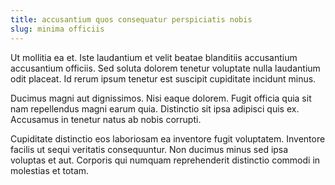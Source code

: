 ```yaml
---
title: accusantium quos consequatur perspiciatis nobis
slug: minima officiis
---
```


Ut mollitia ea et. Iste laudantium et velit beatae blanditiis accusantium accusantium officiis. Sed soluta dolorem tenetur voluptate nulla laudantium odit placeat. Id rerum ipsum tenetur est suscipit cupiditate incidunt minus.

Ducimus magni aut dignissimos. Nisi eaque dolorem. Fugit officia quia sit nam repellendus magni earum quia. Distinctio sit ipsa adipisci quis ex. Accusamus in tenetur natus ab nobis corrupti.

Cupiditate distinctio eos laboriosam ea inventore fugit voluptatem. Inventore facilis ut sequi veritatis consequuntur. Non ducimus minus sed ipsa voluptas et aut. Corporis qui numquam reprehenderit distinctio commodi in molestias et totam.
